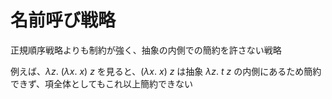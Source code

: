 # 名前呼び戦略

正規順序戦略よりも制約が強く、抽象の内側での簡約を許さない戦略

例えば、$\lambda z.\ (\lambda x.\ x)\ z$ を見ると、$(\lambda x.\ x)\ z$ は抽象 $\lambda z.\ t\ z$ の内側にあるため簡約できず、項全体としてもこれ以上簡約できない
